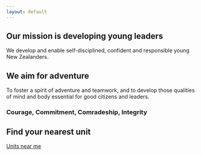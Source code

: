 ```yaml
---
layout: default
---
```

<main>
    <section id="mission">
        <h2>Our mission is developing young leaders</h2>
        <p>We develop and enable self-disciplined, confident and responsible young New Zealanders.</p>
        <h2>We aim for adventure</h2>
        <p>To foster a spirit of adventure and teamwork, and to develop those qualities of mind and body essential for good citizens and leaders.</p>
        <h3>Courage, Commitment, Comradeship, Integrity</h3>
    </section>
    <section class="find-unit">
        <h2>Find your nearest unit</h2>
        <a id="unit-btn" href="units.html">Units near me</a>
    </section>
</main>